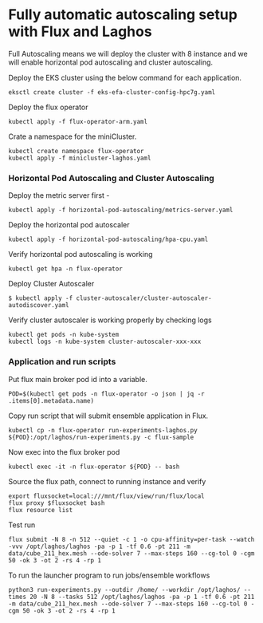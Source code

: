 # Fully automatic autoscaling setup with Flux and Laghos
Full Autoscaling means we will deploy the cluster with 8 instance and we will enable horizontal pod autoscaling and cluster autoscaling.

Deploy the EKS cluster using the below command for each application. 

```console
eksctl create cluster -f eks-efa-cluster-config-hpc7g.yaml
```

Deploy the flux operator
```console
kubectl apply -f flux-operator-arm.yaml
```

Crate a namespace for the miniCluster.
```console
kubectl create namespace flux-operator
kubectl apply -f minicluster-laghos.yaml
```

### Horizontal Pod Autoscaling and Cluster Autoscaling
Deploy the metric server first - 
```console
kubectl apply -f horizontal-pod-autoscaling/metrics-server.yaml
```

Deploy the horizontal pod autoscaler
```console
kubectl apply -f horizontal-pod-autoscaling/hpa-cpu.yaml
```

Verify horizontal pod autoscaling is working
```console
kubectl get hpa -n flux-operator
```

Deploy Cluster Autoscaler
```console
$ kubectl apply -f cluster-autoscaler/cluster-autoscaler-autodiscover.yaml
```

Verify cluster autoscaler is working properly by checking logs
```console
kubectl get pods -n kube-system
kubectl logs -n kube-system cluster-autoscaler-xxx-xxx
```

### Application and run scripts

Put flux main broker pod id into a variable. 
```console
POD=$(kubectl get pods -n flux-operator -o json | jq -r .items[0].metadata.name)
```
Copy run script that will submit ensemble application in Flux.
```console
kubectl cp -n flux-operator run-experiments-laghos.py ${POD}:/opt/laghos/run-experiments.py -c flux-sample
```

Now exec into the flux broker pod
```console
kubectl exec -it -n flux-operator ${POD} -- bash
```

Source the flux path, connect to running instance and verify
```console
export fluxsocket=local:///mnt/flux/view/run/flux/local
flux proxy $fluxsocket bash
flux resource list
```

Test run
```console
flux submit -N 8 -n 512 --quiet -c 1 -o cpu-affinity=per-task --watch -vvv /opt/laghos/laghos -pa -p 1 -tf 0.6 -pt 211 -m data/cube_211_hex.mesh --ode-solver 7 --max-steps 160 --cg-tol 0 -cgm 50 -ok 3 -ot 2 -rs 4 -rp 1
```
To run the launcher program to run jobs/ensemble workflows
```console
python3 run-experiments.py --outdir /home/ --workdir /opt/laghos/ --times 20 -N 8 --tasks 512 /opt/laghos/laghos -pa -p 1 -tf 0.6 -pt 211 -m data/cube_211_hex.mesh --ode-solver 7 --max-steps 160 --cg-tol 0 -cgm 50 -ok 3 -ot 2 -rs 4 -rp 1
```